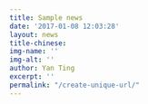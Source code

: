 ```yaml
---
title: Sample news
date: '2017-01-08 12:03:28'
layout: news
title-chinese: 
img-name: ''
img-alt: ''
author: Yan Ting
excerpt: ''
permalink: "/create-unique-url/"
---
```

